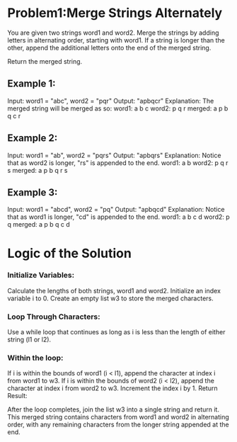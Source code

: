
# Problem1:Merge Strings Alternately

You are given two strings word1 and word2. Merge the strings by adding letters in alternating order, starting with word1. If a string is longer than the other, append the additional letters onto the end of the merged string.

Return the merged string.
## Example 1:
Input: word1 = "abc", word2 = "pqr"
Output: "apbqcr"
Explanation: The merged string will be merged as so:
word1:  a   b   c
word2:    p   q   r
merged: a p b q c r

## Example 2:
Input: word1 = "ab", word2 = "pqrs"
Output: "apbqrs"
Explanation: Notice that as word2 is longer, "rs" is appended to the end.
word1:  a   b 
word2:    p   q   r   s
merged: a p b q   r   s

## Example 3:
Input: word1 = "abcd", word2 = "pq"
Output: "apbqcd"
Explanation: Notice that as word1 is longer, "cd" is appended to the end.
word1:  a   b   c   d
word2:    p   q 
merged: a p b q c   d
 
 
# Logic of the Solution

### Initialize Variables:

Calculate the lengths of both strings, word1 and word2.
Initialize an index variable i to 0.
Create an empty list w3 to store the merged characters.
### Loop Through Characters:

Use a while loop that continues as long as i is less than the length of either string (l1 or l2).
### Within the loop:
If i is within the bounds of word1 (i < l1), append the character at index i from word1 to w3.
If i is within the bounds of word2 (i < l2), append the character at index i from word2 to w3.
Increment the index i by 1.
Return Result:

After the loop completes, join the list w3 into a single string and return it. This merged string contains characters from word1 and word2 in alternating order, with any remaining characters from the longer string appended at the end.
